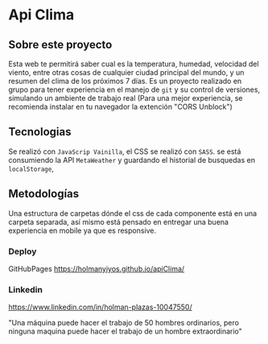 # Api Clima

## Sobre este proyecto
Esta web te permitirá saber cual es la temperatura, humedad, velocidad del viento, entre otras cosas de cualquier ciudad principal del mundo, y un resumen del clima de los próximos 7 días.
Es un proyecto realizado en grupo para tener experiencia en el manejo de `git` y su control de versiones, simulando un ambiente de trabajo real (Para una mejor experiencia, se recomienda instalar en tu navegador la extención "CORS Unblock")

## Tecnologias
Se realizó con `JavaScrip Vainilla`, el CSS se realizó con `SASS`. se está consumiendo la API `MetaWeather` y guardando el historial de busquedas en `localStorage`, 

## Metodologías
Una estructura de carpetas dónde el css de cada componente está en una carpeta separada, así mismo está pensado en entregar una buena experiencia en mobile ya que es responsive.

### Deploy
GitHubPages https://holmanyiyos.github.io/apiClima/

### Linkedin
https://www.linkedin.com/in/holman-plazas-10047550/

"Una máquina puede hacer el trabajo de 50 hombres ordinarios, pero ninguna maquina puede hacer el trabajo de un hombre extraordinario"
